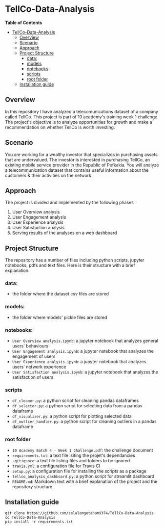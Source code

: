 # TellCo-Data-Analysis

**Table of Contents**

- [TellCo-Data-Analysis](#TellCo-Data-Analysis)
  - [Overview](#overview)
  - [Scenario](#scenario)
  - [Approach](#approach)
  - [Project Structure](#project-structure)
    - [data:](#data)
    - [models](#models)
    - [notebooks](#notebooks)
    - [scripts](#scripts)
    - [root folder](#root-folder)
  - [Installation guide](#installation-guide)

## Overview
In this repository I have analyzed a telecomunications dataset of a company called TellCo. This project is part of 10 academy's training week 1 challenge. The project's objective is to analyze opportunities for growth and make a recommendation on whether TellCo is worth investing.

## Scenario
You are working for a wealthy investor that specializes in purchasing assets that are undervalued. The investor is interested in purchasing TellCo, an existing mobile service provider in the Republic of Pefkakia. You will analyze a telecommunication dataset that contains useful information about the customers & their activities on the network.

## Approach
The project is divided and implemented by the following phases
1. User Overview analysis
2. User Engagement analysis
3. User Experience analysis
4. User Satisfaction analysis
5. Serving results of the analyses on a web dashboard

## Project Structure
The repository has a number of files including python scripts, jupyter notebooks, pdfs and text files. Here is their structure with a brief explanation.

### data:
- the folder where the dataset csv files are stored

### models:
- the folder where models' pickle files are stored

### notebooks:
- `User Overview analysis.ipynb`: a jupyter notebook that analyzes general users' behaviours
- `User Engagement analysis.ipynb`: a jupyter notebook that analyzes the engagement of users
- `User Experience analysis.ipynb`: a jupyter notebook that analyzes users' network experience
- `User Satisfaction analysis.ipynb`: a jupyter notebook that analyzes the satisfaction of users

### scripts
- `df_cleaner.py`: a python script for cleaning pandas dataframes
- `df_selector.py`: a python script for selecting data from a pandas dataframe
- `df_visualizer.py`: a python script for plotting selected data
- `df_outlier_handler.py`: a python script for cleaning outliers in  a pandas dataframe

### root folder
- `10 Academy Batch 4 - Week 1 Challenge.pdf`: the challenge document
- `requirements.txt`: a text file lsiting the projet's dependancies
- `.gitignore`: a text file listing files and folders to be ignored
- `travis.yml`: a configuration file for Travis CI
- `setup.py`: a configuration file for installing the scripts as a package
- `tellco_analysis_dashboard.py`: a python script for streamlit dashboard
- `README.md`: Markdown text with a brief explanation of the project and the repository structure.

## Installation guide
```
git clone https://github.com/zelalemgetahun9374/TellCo-Data-Analysis
cd TellCo-Data-Analysis
pip install -r requirements.txt
```
